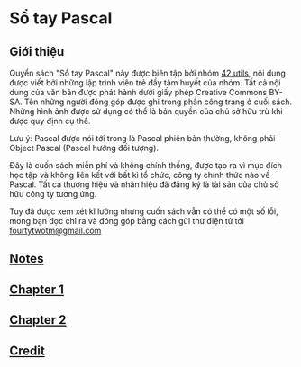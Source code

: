 # Sổ tay Pascal

## Giới thiệu
Quyển sách "Sổ tay Pascal" này được biên tập bởi nhóm [42 utils](https://github.com/42tm), nội dung được viết bởi những lập trình viên trẻ đầy tâm huyết của nhóm. Tất cả nội dung của văn bản được phát hành dưới giấy phép Creative Commons BY-SA. Tên những người đóng góp được ghi trong phần công trạng ở cuối sách. Những hình ảnh được sử dụng có thể là bản quyền của chủ sở hữu trừ khi được quy định cụ thể.

Lưu ý: Pascal được nói tới trong là Pascal phiên bản thường, không phải Object Pascal (Pascal hướng đối tượng).

Đây là cuốn sách miễn phí và không chính thống, được tạo ra vì mục đích học tập và không liên kết với bất kì tổ chức, công ty chính thức nào về Pascal. Tất cả thương hiệu và nhãn hiệu đã đăng ký là tài sản của chủ sở hữu công ty tương ứng.

Tuy đã được xem xét kĩ lưỡng nhưng cuốn sách vẫn có thể có một số lỗi, mong bạn đọc chỉ ra và đóng góp bằng cách gửi thư điện tử tới fourtytwotm@gmail.com
## [Notes](/notes.md)
## [Chapter 1](/chapter1.md)
## [Chapter 2](/chapter2.md)

## [Credit](/credit.md)
